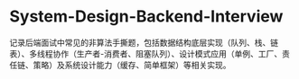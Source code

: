 # System-Design-Backend-Interview
记录后端面试中常见的非算法手撕题，包括数据结构底层实现（队列、栈、链表）、多线程协作（生产者-消费者、阻塞队列）、设计模式应用（单例、工厂、责任链、策略）及系统设计能力（缓存、简单框架）等相关实现。
